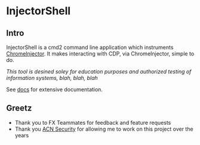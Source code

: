 # InjectorShell

## Intro
InjectorShell is a cmd2 command line application which instruments [ChromeInjector](https://github.com/isaiahsarju/chromeinjector). It makes interacting with CDP, via ChromeInjector, simple to do.

*This tool is desined soley for education purposes and authorized testing of information systems, blah, blah, blah*

See [docs](docs/) for extensive documentation.

## Greetz
- Thank you to FX Teammates for feedback and feature requests
- Thank you [ACN Security](https://www.accenture.com/us-en/services/cybersecurity) for allowing me to work on this project over the years